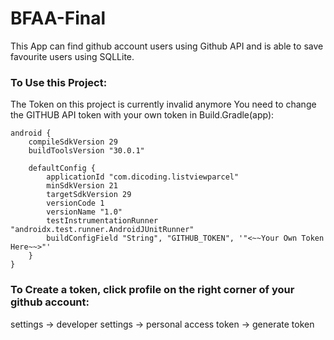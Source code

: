 # BFAA-Final
This App can find github account users using Github API and is able to save favourite users using SQLLite.

### To Use this Project:
The Token on this project is currently invalid anymore
You need to change the GITHUB API token with your own token in Build.Gradle(app):

```
android {
    compileSdkVersion 29
    buildToolsVersion "30.0.1"
    
    defaultConfig {
        applicationId "com.dicoding.listviewparcel"
        minSdkVersion 21
        targetSdkVersion 29
        versionCode 1
        versionName "1.0"
        testInstrumentationRunner "androidx.test.runner.AndroidJUnitRunner"
        buildConfigField "String", "GITHUB_TOKEN", '"<~~Your Own Token Here~~>"'
    }
}
```
    
    
### To Create a token, click profile on the right corner of your github account:
settings -> developer settings -> personal access token -> generate token

